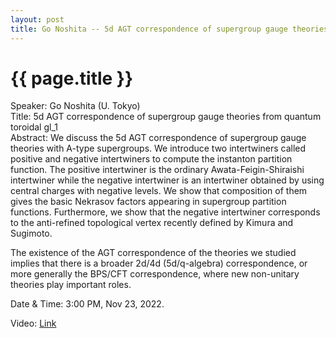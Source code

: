 ```yaml
---
layout: post
title: Go Noshita -- 5d AGT correspondence of supergroup gauge theories from quantum toroidal gl_1
---
```


{{ page.title }}
================

Speaker: Go Noshita (U. Tokyo)  
Title: 5d AGT correspondence of supergroup gauge theories from quantum toroidal gl_1  
Abstract: We discuss the 5d AGT correspondence of supergroup gauge theories with A-type supergroups. We introduce two intertwiners called positive and negative intertwiners to compute the instanton partition function. The positive intertwiner is the ordinary Awata-Feigin-Shiraishi intertwiner while the negative intertwiner is an intertwiner obtained by using central charges with negative levels. We show that composition of them gives the basic Nekrasov factors appearing in supergroup partition functions. Furthermore, we show that the negative intertwiner corresponds to the anti-refined topological vertex recently defined by Kimura and Sugimoto. 

The existence of the AGT correspondence of the theories we studied implies that there is a broader 2d/4d (5d/q-algebra) correspondence, or more generally the BPS/CFT correspondence, where new non-unitary theories play important roles.  

Date & Time: 3:00 PM, Nov 23, 2022.

Video: [Link](https://www.bilibili.com/video/BV1Q24y117eJ/?share_source=copy_web&vd_source=2923cd18e23f9cfd0265ae363e788c67)  